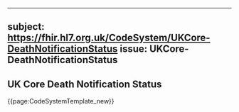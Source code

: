 
---
subject: https://fhir.hl7.org.uk/CodeSystem/UKCore-DeathNotificationStatus
issue: UKCore-DeathNotificationStatus
---
## UK Core Death Notification Status

{{page:CodeSystemTemplate_new}}
    
